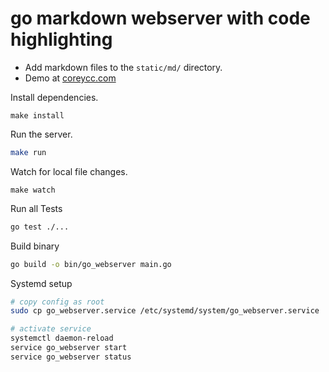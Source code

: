 # go markdown webserver with code highlighting
- Add markdown files to the `static/md/` directory.
- Demo at [coreycc.com](https://coreycc.com/md/test.md)

Install dependencies.
```
make install
```

Run the server. 
```bash
make run
```

Watch for local file changes.
```
make watch
```

Run all Tests
```bash
go test ./...
```

Build binary
```bash
go build -o bin/go_webserver main.go
```

Systemd setup
```bash
# copy config as root
sudo cp go_webserver.service /etc/systemd/system/go_webserver.service

# activate service
systemctl daemon-reload
service go_webserver start
service go_webserver status
```
